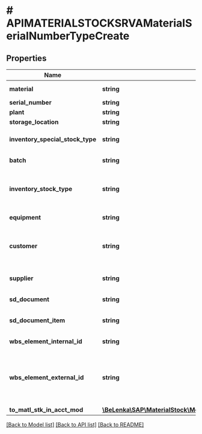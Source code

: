 # # APIMATERIALSTOCKSRVAMaterialSerialNumberTypeCreate

## Properties

Name | Type | Description | Notes
------------ | ------------- | ------------- | -------------
**material** | **string** | Material Number |
**serial_number** | **string** |  |
**plant** | **string** |  | [optional]
**storage_location** | **string** |  | [optional]
**inventory_special_stock_type** | **string** | Special Stock Indicator | [optional]
**batch** | **string** | Batch Number | [optional]
**inventory_stock_type** | **string** | Stock Type of Goods Movement (Primary Posting) | [optional]
**equipment** | **string** | Equipment Number | [optional]
**customer** | **string** | Special stock customer account number | [optional]
**supplier** | **string** | Account number of the vendor | [optional]
**sd_document** | **string** | Sales Order Number | [optional]
**sd_document_item** | **string** | Item Number in Sales Order | [optional]
**wbs_element_internal_id** | **string** | WBS Element | [optional]
**wbs_element_external_id** | **string** | Work Breakdown Structure Element (WBS Element) Edited | [optional]
**to_matl_stk_in_acct_mod** | [**\BeLenka\SAP\MaterialStock\Model\APIMATERIALSTOCKSRVAMaterialSerialNumberTypeCreateToMatlStkInAcctMod**](APIMATERIALSTOCKSRVAMaterialSerialNumberTypeCreateToMatlStkInAcctMod.md) |  | [optional]

[[Back to Model list]](../../README.md#models) [[Back to API list]](../../README.md#endpoints) [[Back to README]](../../README.md)
